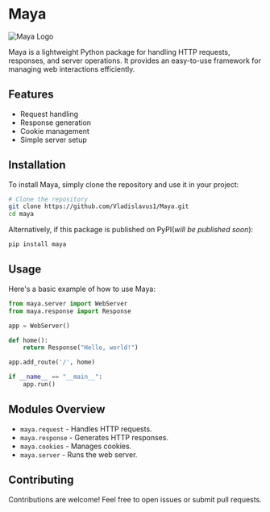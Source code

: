 # Maya

![Maya Logo](https://static.wikia.nocookie.net/azumanga/images/3/3f/Maya.jpg)

Maya is a lightweight Python package for handling HTTP requests, responses, and server operations. It provides an easy-to-use framework for managing web interactions efficiently.

## Features

- Request handling
- Response generation
- Cookie management
- Simple server setup

## Installation

To install Maya, simply clone the repository and use it in your project:

```bash
# Clone the repository
git clone https://github.com/Vladislavus1/Maya.git
cd maya
```

Alternatively, if this package is published on PyPI(*will be published soon*):

```bash
pip install maya
```

## Usage

Here's a basic example of how to use Maya:

```python
from maya.server import WebServer
from maya.response import Response

app = WebServer()

def home():
    return Response("Hello, world!")

app.add_route('/', home)

if __name__ == "__main__":
    app.run()
```

## Modules Overview

- `maya.request` - Handles HTTP requests.
- `maya.response` - Generates HTTP responses.
- `maya.cookies` - Manages cookies.
- `maya.server` - Runs the web server.

## Contributing

Contributions are welcome! Feel free to open issues or submit pull requests.